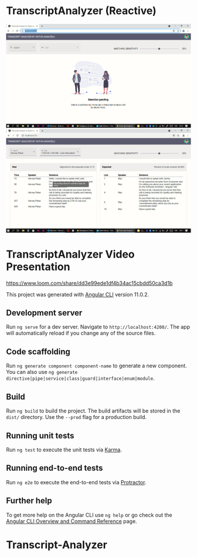 
# TranscriptAnalyzer (Reactive)

![alt text](https://github.com/tadakoglu/Transcript-Analyzer/blob/main/ss1.png)
![alt text](https://github.com/tadakoglu/Transcript-Analyzer/blob/main/ss2.png)

# TranscriptAnalyzer Video Presentation
https://www.loom.com/share/dd3e99ede1df4b34ac15cbdd50ca3d1b

This project was generated with [Angular CLI](https://github.com/angular/angular-cli) version 11.0.2.

## Development server

Run `ng serve` for a dev server. Navigate to `http://localhost:4200/`. The app will automatically reload if you change any of the source files.

## Code scaffolding

Run `ng generate component component-name` to generate a new component. You can also use `ng generate directive|pipe|service|class|guard|interface|enum|module`.

## Build

Run `ng build` to build the project. The build artifacts will be stored in the `dist/` directory. Use the `--prod` flag for a production build.

## Running unit tests

Run `ng test` to execute the unit tests via [Karma](https://karma-runner.github.io).

## Running end-to-end tests

Run `ng e2e` to execute the end-to-end tests via [Protractor](http://www.protractortest.org/).

## Further help

To get more help on the Angular CLI use `ng help` or go check out the [Angular CLI Overview and Command Reference](https://angular.io/cli) page.
# Transcript-Analyzer

